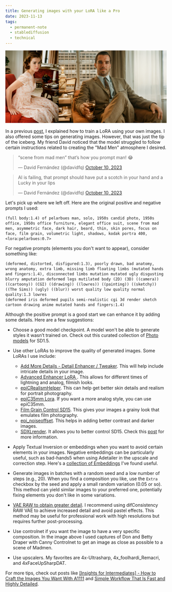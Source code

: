 ```yaml
---
title: Generating images with your LoRA like a Pro
date: 2023-11-13
tags:
  - permanent-note
  - stablediffusion
  - technical
---
```

![Generated using SD15](notes/attachments/madmen-inspired.png)

In a previous [post](notes/Training%20a%20LoRa%20of%20your%20face%20with%20Stable%20Diffusion%201.5.md), I explained how to train a LoRA using your own images. I also offered some tips on generating images. However, that was just the tip of the iceberg. My friend David noticed that the model struggled to follow certain instructions related to creating the "Mad Men" atmosphere I desired.

<blockquote class="twitter-tweet"><p lang="en" dir="ltr">“scene from mad men” that’s how you prompt man! 😂</p>&mdash; David Fernández (@davidfq) <a href="https://twitter.com/davidfq/status/1711684407688384928?ref_src=twsrc%5Etfw">October 10, 2023</a></blockquote> <script async src="https://platform.twitter.com/widgets.js" charset="utf-8"></script>

<blockquote class="twitter-tweet"><p lang="en" dir="ltr">AI is failing, that prompt should have put a scotch in your hand and a Lucky in your lips</p>&mdash; David Fernández (@davidfq) <a href="https://twitter.com/davidfq/status/1711684949244297488?ref_src=twsrc%5Etfw">October 10, 2023</a></blockquote> <script async src="https://platform.twitter.com/widgets.js" charset="utf-8"></script>

Let's pick up where we left off. Here are the original positive and negative prompts I used:

```
(full body:1.4) of pelarbues man, solo, 1950s candid photo, 1950s office, 1950s office furniture, elegant office suit, scene from mad men, asymmetric face, dark hair, beard, thin, skin pores, focus on face, film grain, volumetric light, shadows, kodak portra 400, <lora:pelarbues:0.7>
```

For negative prompts (elements you don't want to appear), consider something like:

```
(deformed, distorted, disfigured:1.3), poorly drawn, bad anatomy, wrong anatomy, extra limb, missing limb floating limbs (mutated hands and fingers:1.4), disconnected limbs mutation mutated ugly disgusting blurry amputation deformed legs mutilated body (2D) (3D) ((camera)) ((cartoony)) (CGI) ((drawing)) ((lowres)) ((painting)) ((sketchy)) ((The Sims)) (ugly) ((blur)) worst quality low quality normal quality:1.3 lowres
(deformed iris deformed pupils semi-realistic cgi 3d render sketch cartoon drawing anime mutated hands and fingers:1.4)
```

Although the positive prompt is a good start we can enhance it by adding some details. Here are a few suggestions:

- Choose a good model checkpoint. A model won't be able to generate styles it wasn’t trained on. Check out this curated collection of [Photo models](https://civitai.com/collections/101102) for SD1.5.
- Use other LoRAs to improve the quality of generated images. Some LoRAs I use include:
	- [Add More Details - Detail Enhancer / Tweaker](https://civitai.com/models/82098/add-more-details-detail-enhancer-tweaker-lora). This will help include intricate details in your image.
	- [Advanced Enhancer LoRA ](https://civitai.com/models/106717/advanced-enhancer-lora). This allows for different times of lightning and analog, filmish looks.
	-  [epiCRealismHelper](https://civitai.com/models/110334/epicrealismhelper). This can help get better skin details and realism for portrait photography.
	- [epiC35mm Lora](https://civitai.com/models/184260/epic35mm-lora). If you want a more analog style, you can use epiC35mm.
	- [Film Grain Control SD15](https://civitai.com/models/155526/film-grain-control-sd15). This gives your images a grainy look that emulates film photography.
	- [epi\_noiseoffset](https://civitai.com/models/13941/epinoiseoffset). This helps in adding better contrast and darker images.
	- [SDXLrender](https://civitai.com/models/171159/sdxlrender). It allows you to better control SD15. Check this [post](https://civitai.com/articles/2751/how-to-make-sd15-more-easily-controllable) for more information.

- Apply Textual Inversion or embeddings when you want to avoid certain elements in your images. Negative embeddings can be particularly useful, such as bad-hands5 when using Adetailer in the upscale and correction step. Here's a [collection of Embeddings](https://civitai.com/collections/67040) I've found useful.
- Generate images in batches with a random seed and a low number of steps (e.g., 20). When you find a composition you like, use the `Extra` checkbox by the seed and apply a small random variation (0.05 or so). This method can yield similar images to your preferred one, potentially fixing elements you don't like in some variations.
- [VAE RAW to obtain greater detail](https://civitai.com/articles/462). I recommend using difConsistency RAW VAE to achieve increased detail and avoid pastel effects. This method may be useful for professional work with high resolutions but requires further post-processing.
- Use controlnet if you want the image to have a very specific composition. In the image above I used captures of Don and Betty Draper with Canny Controlnet to get an image as close as possible to a scene of Madmen. 
- Use upscalers. My favorites are 4x-Ultrasharp, 4x_foolhardi_Remacri, and 4xFaceUpSharpDAT.

For more tips, check out posts like [[Insights for Intermediates] - How to Craft the Images You Want With A1111](literature-notes/Articles/[Insights%20for%20Intermediates]%20-%20How%20to%20Craft%20the%20Images%20You%20Want%20With%20A1111.md) and  [Simple Workflow That Is Fast and Highly Detailed](literature-notes/Articles/Simple%20Workflow%20That%20Is%20Fast%20and%20Highly%20Detailed.md).

